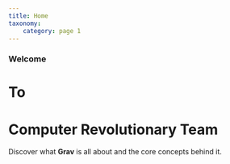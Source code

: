 ```yaml
---
title: Home
taxonomy:
    category: page 1
---
```


### Welcome
# To
# Computer Revolutionary Team

Discover what **Grav** is all about and the core concepts behind it.
